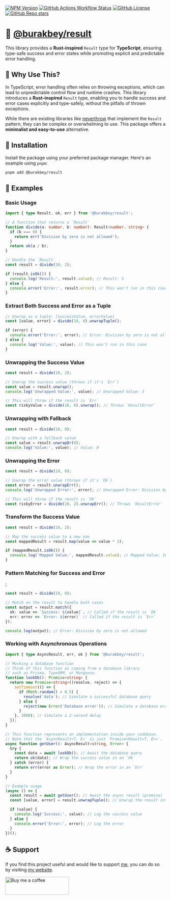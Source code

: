 [![NPM Version](https://img.shields.io/npm/v/%40burakbey%2Fresult?style=for-the-badge&logo=npm&color=blue&cacheSeconds=3600)](https://npmjs.com/package/@burakbey/result)
[![GitHub Actions Workflow Status](https://img.shields.io/github/actions/workflow/status/bur4kbey/result/test.yml?style=for-the-badge&label=tests&cacheSeconds=3600)](https://github.com/BUR4KBEY/result/actions/workflows/test.yml)
[![GitHub License](https://img.shields.io/github/license/bur4kbey/result?style=for-the-badge)](https://github.com/BUR4KBEY/result/blob/main/LICENSE)
[![GitHub Repo stars](https://img.shields.io/github/stars/bur4kbey/result?style=for-the-badge&label=%E2%AD%90%20STARS&color=yellow&cacheSeconds=3600)](https://github.com/BUR4KBEY/result)

# 🎯 [@burakbey/result](https://npmjs.com/package/@burakbey/result)

This library provides a **Rust-inspired** `Result` type for **TypeScript**, ensuring type-safe success and error states while promoting explicit and predictable error handling.

## 🧠 Why Use This?

In TypeScript, error handling often relies on throwing exceptions, which can lead to unpredictable control flow and runtime crashes. This library introduces a **Rust-inspired** `Result` type, enabling you to handle success and error cases explicitly and type-safely, without the pitfalls of thrown exceptions.

While there are existing libraries like [neverthrow](https://www.npmjs.com/package/neverthrow) that implement the `Result` pattern, they can be complex or overwhelming to use. This package offers a **minimalist and easy-to-use** alternative.

## 🚀 Installation

Install the package using your preferred package manager. Here's an example using `pnpm`:

```bash
pnpm add @burakbey/result
```

## 📝 Examples

### Basic Usage

```ts
import { type Result, ok, err } from '@burakbey/result';

// A function that returns a `Result`
function divide(a: number, b: number): Result<number, string> {
  if (b === 0) {
    return err('Division by zero is not allowed');
  }
  return ok(a / b);
}

// Handle the `Result`
const result = divide(10, 2);

if (result.isOk()) {
  console.log('Result:', result.value); // Result: 5
} else {
  console.error('Error:', result.error); // This won't run in this case
}
```

### Extract Both Success and Error as a Tuple

```ts
// Unwrap as a tuple: [successValue, errorValue]
const [value, error] = divide(10, 0).unwrapTuple();

if (error) {
  console.error('Error:', error); // Error: Division by zero is not allowed
} else {
  console.log('Value:', value); // This won't run in this case
}
```

### Unwrapping the Success Value

```ts
const result = divide(10, 2);

// Unwrap the success value (throws if it's `Err`)
const value = result.unwrap();
console.log('Unwrapped Value:', value); // Unwrapped Value: 5

// This will throw if the result is `Err`
const riskyValue = divide(10, 0).unwrap(); // Throws `ResultError`
```

### Unwrapping with Fallback

```ts
const result = divide(10, 0);

// Unwrap with a fallback value
const value = result.unwrapOr(0);
console.log('Value:', value); // Value: 0
```

### Unwrapping the Error

```ts
const result = divide(10, 0);

// Unwrap the error value (throws if it's `Ok`)
const error = result.unwrapErr();
console.log('Unwrapped Error:', error); // Unwrapped Error: Division by zero is not allowed

// This will throw if the result is `Ok`
const riskyError = divide(10, 2).unwrapErr(); // Throws `ResultError`
```

### Transform the Success Value

```ts
const result = divide(10, 2);

// Map the success value to a new one
const mappedResult = result.map(value => value * 2);

if (mappedResult.isOk()) {
  console.log('Mapped Value:', mappedResult.value); // Mapped Value: 10
}
```

### Pattern Matching for Success and Error

;

```ts
const result = divide(10, 0);

// Match on the result to handle both cases
const output = result.match({
  ok: value => `Success: ${value}`, // Called if the result is `Ok`
  err: error => `Error: ${error}` // Called if the result is `Err`
});

console.log(output); // Error: Division by zero is not allowed
```

### Working with Asynchronous Operations

```ts
import { type AsyncResult, err, ok } from '@burakbey/result';

// Mocking a database function
// Think of this function as coming from a database library
// such as Prisma, TypeORM, or Mongoose.
function lookDb(): Promise<string> {
  return new Promise<string>((resolve, reject) => {
    setTimeout(() => {
      if (Math.random() > 0.5) {
        resolve('data'); // Simulate a successful database query
      } else {
        reject(new Error('Database error')); // Simulate a database error
      }
    }, 2000); // Simulate a 2-second delay
  });
}

// This function represents an implementation inside your codebase.
// Note that the `AsyncResult<T, E>` is just `Promise<Result<T, E>>`.
async function getUser(): AsyncResult<string, Error> {
  try {
    const data = await lookDb(); // Await the database query
    return ok(data); // Wrap the success value in an `Ok`
  } catch (error) {
    return err(error as Error); // Wrap the error in an `Err`
  }
}

// Example usage
(async () => {
  const result = await getUser(); // Await the async result (promise)
  const [value, error] = result.unwrapTuple(); // Unwrap the result into a tuple

  if (value) {
    console.log('Success:', value); // Log the success value
  } else {
    console.error('Error:', error); // Log the error
  }
})();
```

## ☕ Support

If you find this project useful and would like to support [me](https://github.com/BUR4KBEY), you can do so by visiting [my website](https://burakbey.dev).

<a href="https://burakbey.dev" target="_blank"><img src="https://burakbey.dev/github_support_snippet.png" style="height: 56px !important;width: 200px !important;" alt="Buy me a coffee"></img></a>
